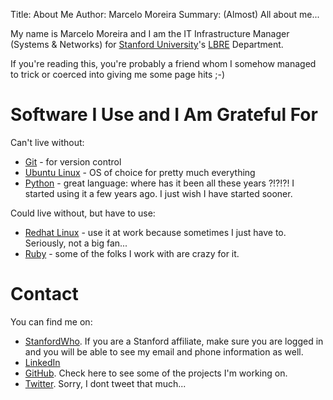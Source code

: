 Title: About Me
Author: Marcelo Moreira
Summary: (Almost) All about me...

My name is Marcelo Moreira and I am the IT Infrastructure Manager (Systems & Networks) for [Stanford University](http://www.stanford.edu)'s [LBRE](http://lbre.stanford.edu) Department.

If you're reading this, you're probably a friend whom I somehow managed to trick or coerced into giving me some page hits ;-)

# Software I Use and I Am Grateful For

Can't live without:

 * [Git](http://git-scm.com) - for version control
 * [Ubuntu Linux](http://www.ubuntu.com) - OS of choice for pretty much everything
 * [Python](http://www.python.org) - great language: where has it been all these years ?!?!?! I started using it a few years ago. I just wish I have started sooner.

Could live without, but have to use:

 * [Redhat Linux](http://www.redhat.com) - use it at work because sometimes I just have to. Seriously, not a big fan...
 * [Ruby](http://www.ruby-lang.org) - some of the folks I work with are crazy for it.

# Contact

You can find me on:

 * [StanfordWho](https://stanfordwho.stanford.edu/SWApp/detailAction.do?search=marcelo%20moreira&key=DR941B955). If you are a Stanford affiliate, make sure you are logged in and you will be able to see my email and phone information as well.
 * [LinkedIn](http://www.linkedin.com/in/marcelom/)
 * [GitHub](https://github.com/marcelom). Check here to see some of the projects I'm working on.
 * [Twitter](https://twitter.com/msm30670). Sorry, I dont tweet that much...
